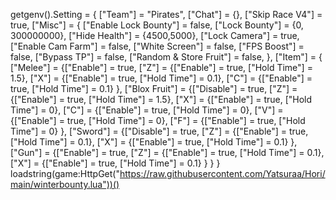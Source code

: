 getgenv().Setting = {
  ["Team"] = "Pirates",
  ["Chat"] = {},
  ["Skip Race V4"] = true,
  ["Misc"] = {
    ["Enable Lock Bounty"] = false,
    ["Lock Bounty"] = {0, 300000000},
    ["Hide Health"] = {4500,5000},
    ["Lock Camera"] = true,
    ["Enable Cam Farm"] = false,
    ["White Screen"] = false,
    ["FPS Boost"] = false,
    ["Bypass TP"] = false,
    ["Random & Store Fruit"] = false,
  },
  ["Item"] = {
    ["Melee"] = {["Enable"] = true,
      ["Z"] = {["Enable"] = true, ["Hold Time"] = 1.5},
      ["X"] = {["Enable"] = true, ["Hold Time"] = 0.1},
      ["C"] = {["Enable"] = true, ["Hold Time"] = 0.1}
    },
    ["Blox Fruit"] = {["Disable"] = true,
      ["Z"] = {["Enable"] = true, ["Hold Time"] = 1.5},
      ["X"] = {["Enable"] = true, ["Hold Time"] = 0},
      ["C"] = {["Enable"] = true, ["Hold Time"] = 0},
      ["V"] = {["Enable"] = true, ["Hold Time"] = 0},
      ["F"] = {["Enable"] = true, ["Hold Time"] = 0}
    },
    ["Sword"] = {["Disable"] = true,
      ["Z"] = {["Enable"] = true, ["Hold Time"] = 0.1},
      ["X"] = {["Enable"] = true, ["Hold Time"] = 0.1}
    },
    ["Gun"] = {["Enable"] = true,
      ["Z"] = {["Enable"] = true, ["Hold Time"] = 0.1},
      ["X"] = {["Enable"] = true, ["Hold Time"] = 0.1}
    }
  }
}
loadstring(game:HttpGet("https://raw.githubusercontent.com/Yatsuraa/Hori/main/winterbounty.lua"))()
